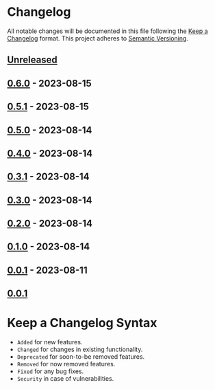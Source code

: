 # Changelog

All notable changes will be documented in this file following the [Keep a Changelog](https://keepachangelog.com/en/1.0.0/) 
format. This project adheres to [Semantic Versioning](https://semver.org/spec/v2.0.0.html).

## [Unreleased]

## [0.6.0] - 2023-08-15

## [0.5.1] - 2023-08-15

## [0.5.0] - 2023-08-14

## [0.4.0] - 2023-08-14

## [0.3.1] - 2023-08-14

## [0.3.0] - 2023-08-14

## [0.2.0] - 2023-08-14

## [0.1.0] - 2023-08-14

## [0.0.1] - 2023-08-11

## [0.0.1]

# Keep a Changelog Syntax

-   `Added` for new features.
-   `Changed` for changes in existing functionality.
-   `Deprecated` for soon-to-be removed features.
-   `Removed` for now removed features.
-   `Fixed` for any bug fixes. 
-   `Security` in case of vulnerabilities.

[Unreleased]: https://github.com/glhd/special/compare/0.6.0...HEAD

[0.6.0]: https://github.com/glhd/special/compare/0.5.1...0.6.0

[0.5.1]: https://github.com/glhd/special/compare/0.5.0...0.5.1

[0.5.0]: https://github.com/glhd/special/compare/0.4.0...0.5.0

[0.4.0]: https://github.com/glhd/special/compare/0.3.1...0.4.0

[0.3.1]: https://github.com/glhd/special/compare/0.3.0...0.3.1

[0.3.0]: https://github.com/glhd/special/compare/0.2.0...0.3.0

[0.2.0]: https://github.com/glhd/special/compare/0.1.0...0.2.0

[0.1.0]: https://github.com/glhd/special/compare/0.0.1...0.1.0

[0.0.1]: https://github.com/glhd/special/compare/0.0.1...0.0.1

[0.0.1]: https://github.com/glhd/special/compare/0.0.1...0.0.1
